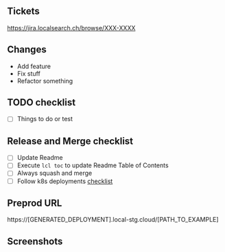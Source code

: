 
## Tickets
https://jira.localsearch.ch/browse/XXX-XXXX

## Changes
- Add feature
- Fix stuff
- Refactor something

## TODO checklist
- [ ] Things to do or test

## Release and Merge checklist
- [ ] Update Readme
- [ ] Execute `lcl toc` to update Readme Table of Contents
- [ ] Always squash and merge
- [ ] Follow k8s deployments [checklist](https://github.com/local-ch/web-guild-book/blob/master/resources/k8-deploy-checklist.md)

## Preprod URL
https://[GENERATED_DEPLOYMENT].local-stg.cloud/[PATH_TO_EXAMPLE]

## Screenshots
